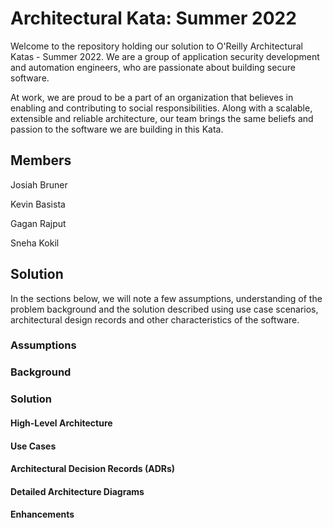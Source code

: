 # Architectural Kata: Summer 2022

Welcome to the repository holding our solution to O'Reilly Architectural Katas - Summer 2022. We are a group of application security development and automation engineers, who are passionate about building secure software. 

At work, we are proud to be a part of an organization that believes in enabling and contributing to social responsibilities. Along with a scalable, extensible and reliable architecture, our team brings the same beliefs and passion to the software we are building in this Kata. 

## Members

Josiah Bruner

Kevin Basista

Gagan Rajput

Sneha Kokil

## Solution
In the sections below, we will note a few assumptions, understanding of the problem background and the solution described using use case scenarios, architectural design records and other characteristics of the software. 
### Assumptions



### Background


### Solution
#### High-Level Architecture

#### Use Cases

#### Architectural Decision Records (ADRs)

#### Detailed Architecture Diagrams

#### Enhancements




